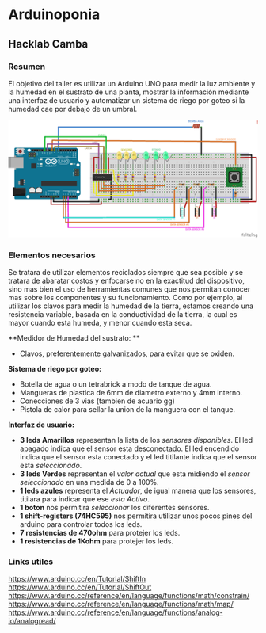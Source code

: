 # Arduinoponia
## Hacklab Camba

### **Resumen**
El objetivo del taller es utilizar un Arduino UNO para medir la luz ambiente y la humedad en el sustrato de una planta, mostrar la información mediante una interfaz de usuario y automatizar un sistema de riego por goteo si la humedad cae por debajo de un umbral.

![Imagen Ilustrativa](arduinoponia_bb.png "Imagen ilustrativa")

### **Elementos necesarios**
Se tratara de utilizar elementos reciclados siempre que sea posible y se tratara de abaratar costos y enfocarse no en la exactitud del dispositivo, sino mas bien el uso de herramientas comunes que nos permitan conocer mas sobre los componentes y su funcionamiento. Como por ejemplo, al utilizar los clavos para medir la humedad de la tierra, estamos creando una resistencia variable, basada en la conductividad de la tierra, la cual es mayor cuando esta humeda, y menor cuando esta seca.

**Medidor de Humedad del sustrato: **
- Clavos, preferentemente galvanizados, para evitar que se oxiden.


**Sistema de riego por goteo:**
- Botella de agua o un tetrabrick a modo de tanque de agua.
- Mangueras de plastica de 6mm de diametro externo y 4mm interno.
- Conecciones de 3 vias (tambien de acuario gg)
- Pistola de calor para sellar la union de la manguera con el tanque.

**Interfaz de usuario:**

- **3 leds Amarillos** representan la lista de los *sensores disponibles*. El led apagado indica que el sensor esta desconectado. El led encendido indica que el sensor esta conectado y el led titilante indica que el sensor esta *seleccionado*.
- **3 leds Verdes** representan el *valor actual* que esta midiendo el *sensor seleccionado* en una medida de 0 a 100%.
- **1 leds azules** representa el *Actuador*, de igual manera que los sensores, titilara para indicar que ese *esta Activo*.
- **1 boton** nos permitira *seleccionar* los diferentes sensores.
- **1 shift-registers (74HC595)** nos permitira utilizar unos pocos pines del arduino para controlar todos los leds.
- **7 resistencias de 470ohm** para protejer los leds.
- **1 resistencias de 1Kohm** para protejer los leds.

### **Links utiles**
https://www.arduino.cc/en/Tutorial/ShiftIn
https://www.arduino.cc/en/Tutorial/ShiftOut
https://www.arduino.cc/reference/en/language/functions/math/constrain/
https://www.arduino.cc/reference/en/language/functions/math/map/
https://www.arduino.cc/reference/en/language/functions/analog-io/analogread/
